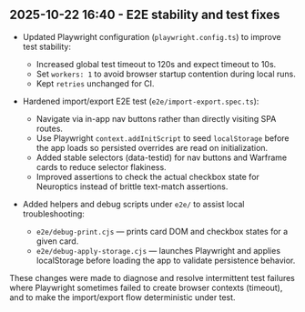 ## 2025-10-22 16:40 - E2E stability and test fixes

- Updated Playwright configuration (`playwright.config.ts`) to improve test stability:
	- Increased global test timeout to 120s and expect timeout to 10s.
	- Set `workers: 1` to avoid browser startup contention during local runs.
	- Kept `retries` unchanged for CI.

- Hardened import/export E2E test (`e2e/import-export.spec.ts`):
	- Navigate via in-app nav buttons rather than directly visiting SPA routes.
	- Use Playwright `context.addInitScript` to seed `localStorage` before the app loads so persisted overrides are read on initialization.
	- Added stable selectors (data-testid) for nav buttons and Warframe cards to reduce selector flakiness.
	- Improved assertions to check the actual checkbox state for Neuroptics instead of brittle text-match assertions.

- Added helpers and debug scripts under `e2e/` to assist local troubleshooting:
	- `e2e/debug-print.cjs` — prints card DOM and checkbox states for a given card.
	- `e2e/debug-apply-storage.cjs` — launches Playwright and applies localStorage before loading the app to validate persistence behavior.

These changes were made to diagnose and resolve intermittent test failures where Playwright sometimes failed to create browser contexts (timeout), and to make the import/export flow deterministic under test.

